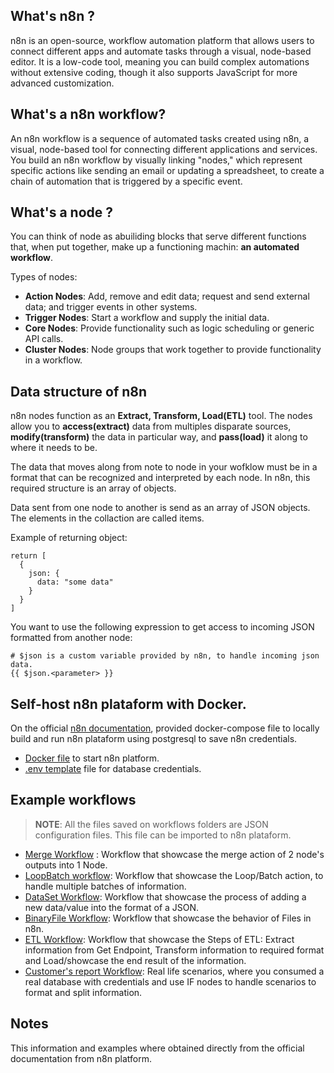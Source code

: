 ## What's n8n ? 

n8n is an open-source, workflow automation platform that allows users to connect different apps and automate tasks through a visual, node-based editor. It is a low-code tool, meaning you can build complex automations without extensive coding, though it also supports JavaScript for more advanced customization.

## What's a n8n workflow? 

An n8n workflow is a sequence of automated tasks created using n8n, a visual, node-based tool for connecting different applications and services. You build an n8n workflow by visually linking "nodes," which represent specific actions like sending an email or updating a spreadsheet, to create a chain of automation that is triggered by a specific event.

## What's a node ?
You can think of node as abuiliding blocks that serve different functions that, when put together, make up a functioning machin: **an automated workflow**. 

Types of nodes:
- **Action  Nodes**: Add, remove and edit data; request and send external data; and trigger events in other systems.
- **Trigger Nodes**: Start a workflow and supply the initial data.
- **Core Nodes**: Provide functionality such as logic scheduling or generic API calls.
- **Cluster Nodes**: Node groups that work together to provide functionality in a workflow.

## Data structure of n8n
n8n nodes function as an **Extract, Transform, Load(ETL)** tool. The nodes allow you to **access(extract)** data from multiples disparate sources, **modify(transform)** the data in particular way, and **pass(load)** it along to where it needs to be.  

The data that moves along from note to node in your wofklow must be in a format<structure> that can be recognized and interpreted by each node. In n8n, this required structure is an array of objects. 

Data sent from one node to another is send as an array of JSON objects. The elements in the collaction are called items. 

Example of returning object:
```
return [
  {
    json: {
      data: "some data"
    }
  }
]
```

You want to use the following expression to get access to incoming JSON formatted from another node:
```
# $json is a custom variable provided by n8n, to handle incoming json data. 
{{ $json.<parameter> }}
```

## Self-host n8n plataform with Docker.
On the official [n8n documentation](https://docs.n8n.io/hosting/installation/docker/#starting-n8n), provided docker-compose file to locally build and run n8n plataform using postgresql to save n8n credentials. 
- [Docker file](https://gist.github.com/ErickRoa95/e0bb4151140ff6d85ac5bfe8613ebf75) to start n8n platform.
- [.env template](https://gist.github.com/ErickRoa95/e0bb4151140ff6d85ac5bfe8613ebf75) file for database credentials.

## Example workflows

> **NOTE**: All the files saved on workflows folders are JSON configuration files. This file can be imported to n8n plataform.

- [Merge Workflow](./workflows/Merge_Workflow.json) : Workflow that showcase the merge action of 2 node's outputs into 1 Node. 
- [LoopBatch workflow](./workflows/LoopBatch_Workflow.json): Workflow that showcase the Loop/Batch action, to handle multiple batches of information. 
- [DataSet Workflow](./workflows/DataSet_workflow.json): Workflow that showcase the process of adding a new data/value into the format of a JSON. 
- [BinaryFile Workflow](./workflows/BinaryFile_Workflow.json): Workflow that showcase the behavior of Files in n8n. 
- [ETL Workflow](./workflows/Pokemon_ETL_workflow.json): Workflow that showcase the Steps of ETL: Extract information from Get Endpoint, Transform information to required format and Load/showcase the end result of the information. 
- [Customer's report Workflow](./workflows/Nathan_workflow.json): Real life scenarios, where you consumed a real database with credentials and use IF nodes to handle scenarios to format and split information.

## Notes
This information and examples where obtained directly from the official documentation from n8n platform. 
